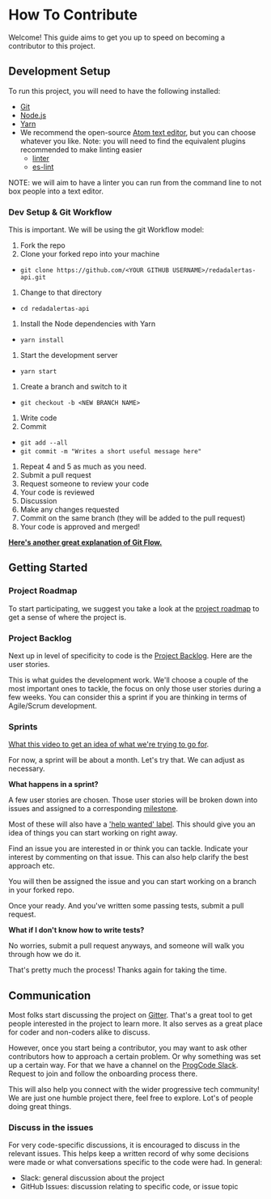 # How To Contribute

Welcome! This guide aims to get you up to speed on becoming a contributor to this project.

## Development Setup

To run this project, you will need to have the following installed:
- [Git](https://git-scm.com/book/en/v2/Getting-Started-Installing-Git)
- [Node.js](https://nodejs.org/en/)
- [Yarn](https://yarnpkg.com/en/)
- We recommend the open-source [Atom text editor](https://atom.io/), but you can choose whatever you like. Note: you will need to find the equivalent plugins recommended to make linting easier
  * [linter](https://atom.io/packages/linter)
  * [es-lint](https://atom.io/packages/linter-eslint)

NOTE: we will aim to have a linter you can run from the command line to not box people into a text editor.

###

### Dev Setup & Git Workflow

This is important. We will be using the git Workflow model:

1. Fork the repo
1. Clone your forked repo into your machine
  * `git clone https://github.com/<YOUR GITHUB USERNAME>/redadalertas-api.git`
1. Change to that directory
  * `cd redadalertas-api`
1. Install the Node dependencies with Yarn
  * `yarn install`
1. Start the development server
  * `yarn start`
1. Create a branch and switch to it
  * `git checkout -b <NEW BRANCH NAME>`
1. Write code
1. Commit
  * `git add --all`
  * `git commit -m "Writes a short useful message here"`
1. Repeat 4 and 5 as much as you need.
1. Submit a pull request
1. Request someone to review your code
1. Your code is reviewed
1. Discussion
1. Make any changes requested
1. Commit on the same branch (they will be added to the pull request)
1. Your code is approved and merged!

**[Here's another great explanation of Git Flow.](https://gist.github.com/celsom3/0168a96128c940a369f41f91f41b92bc)**

## Getting Started

### Project Roadmap

To start participating, we suggest you take a look at the [project roadmap](https://github.com/Cosecha/redadalertas/projects/3) to get a sense of where the project is.

### Project Backlog

Next up in level of specificity to code is the [Project Backlog](https://github.com/Cosecha/redadalertas/projects/2). Here are the user stories.

This is what guides the development work. We'll choose a couple of the most important ones to tackle, the focus on only those user stories during a few weeks. You can consider this a sprint if you are thinking in terms of Agile/Scrum development.

### Sprints

[What this video to get an idea of what we're trying to go for](https://youtu.be/9TycLR0TqFA).

For now, a sprint will be about a month. Let's try that. We can adjust as necessary.

**What happens in a sprint?**

A few user stories are chosen. Those user stories will be broken down into issues and assigned to a corresponding [milestone](https://github.com/Cosecha/redadalertas-api/milestones).

Most of these will also have a ['help wanted' label](https://github.com/Cosecha/redadalertas-api/issues?q=is%3Aissue+is%3Aopen+label%3A%22help+wanted%22). This should give you an idea of things you can start working on right away.

Find an issue you are interested in or think you can tackle. Indicate your interest by commenting on that issue. This can also help clarify the best approach etc.

You will then be assigned the issue and you can start working on a branch in your forked repo.

Once your ready. And you've written some passing tests, submit a pull request.

**What if I don't know how to write tests?**

No worries, submit a pull request anyways, and someone will walk you through how we do it.

That's pretty much the process! Thanks again for taking the time.

## Communication

Most folks start discussing the project on [Gitter](gitter.im/redadalertas/Lobby). That's a great tool to get people interested in the project to learn more. It also serves as a great place for coder and non-coders alike to discuss.

However, once you start being a contributor, you may want to ask other contributors how to approach a certain problem. Or why something was set up a certain way. For that we have a channel on the [ProgCode Slack](http://www.progcode.co/). Request to join and follow the onboarding process there.

This will also help you connect with the wider progressive tech community! We are just one humble project there, feel free to explore. Lot's of people doing great things.

### Discuss in the issues

For very code-specific discussions, it is encouraged to discuss in the relevant issues. This helps keep a written record of why some decisions were made or what conversations specific to the code were had. In general:

* Slack: general discussion about the project
* GitHub Issues: discussion relating to specific code, or issue topic
